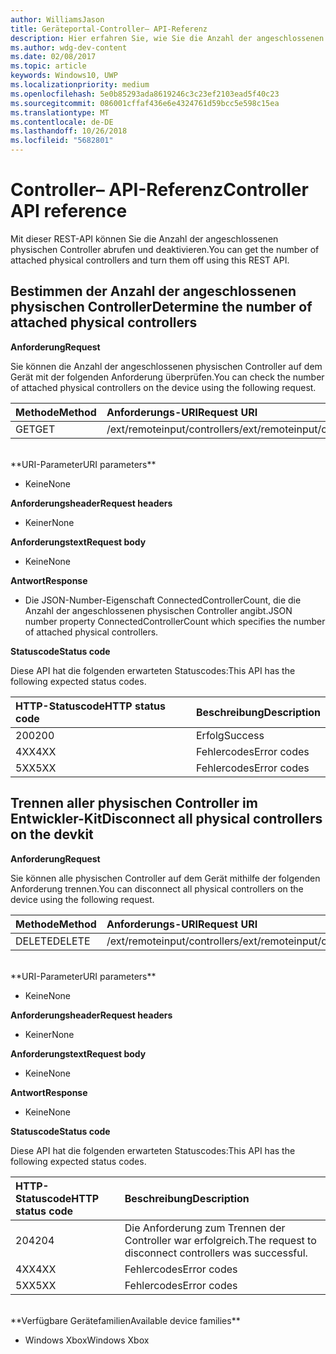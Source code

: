 ```yaml
---
author: WilliamsJason
title: Geräteportal-Controller– API-Referenz
description: Hier erfahren Sie, wie Sie die Anzahl der angeschlossenen physischen Controller abrufen und sie programmgesteuert deaktivieren.
ms.author: wdg-dev-content
ms.date: 02/08/2017
ms.topic: article
keywords: Windows10, UWP
ms.localizationpriority: medium
ms.openlocfilehash: 5e0b85293ada8619246c3c23ef2103ead5f40c23
ms.sourcegitcommit: 086001cffaf436e6e4324761d59bcc5e598c15ea
ms.translationtype: MT
ms.contentlocale: de-DE
ms.lasthandoff: 10/26/2018
ms.locfileid: "5682801"
---
```

# <a name="controller-api-reference"></a><span data-ttu-id="f4646-104">Controller– API-Referenz</span><span class="sxs-lookup"><span data-stu-id="f4646-104">Controller API reference</span></span>   
<span data-ttu-id="f4646-105">Mit dieser REST-API können Sie die Anzahl der angeschlossenen physischen Controller abrufen und deaktivieren.</span><span class="sxs-lookup"><span data-stu-id="f4646-105">You can get the number of attached physical controllers and turn them off using this REST API.</span></span>

## <a name="determine-the-number-of-attached-physical-controllers"></a><span data-ttu-id="f4646-106">Bestimmen der Anzahl der angeschlossenen physischen Controller</span><span class="sxs-lookup"><span data-stu-id="f4646-106">Determine the number of attached physical controllers</span></span>

**<span data-ttu-id="f4646-107">Anforderung</span><span class="sxs-lookup"><span data-stu-id="f4646-107">Request</span></span>**

<span data-ttu-id="f4646-108">Sie können die Anzahl der angeschlossenen physischen Controller auf dem Gerät mit der folgenden Anforderung überprüfen.</span><span class="sxs-lookup"><span data-stu-id="f4646-108">You can check the number of attached physical controllers on the device using the following request.</span></span>

<span data-ttu-id="f4646-109">Methode</span><span class="sxs-lookup"><span data-stu-id="f4646-109">Method</span></span>      | <span data-ttu-id="f4646-110">Anforderungs-URI</span><span class="sxs-lookup"><span data-stu-id="f4646-110">Request URI</span></span>
:------     | :-----
<span data-ttu-id="f4646-111">GET</span><span class="sxs-lookup"><span data-stu-id="f4646-111">GET</span></span> | <span data-ttu-id="f4646-112">/ext/remoteinput/controllers</span><span class="sxs-lookup"><span data-stu-id="f4646-112">/ext/remoteinput/controllers</span></span>
<br />
**<span data-ttu-id="f4646-113">URI-Parameter</span><span class="sxs-lookup"><span data-stu-id="f4646-113">URI parameters</span></span>**

- <span data-ttu-id="f4646-114">Keine</span><span class="sxs-lookup"><span data-stu-id="f4646-114">None</span></span>

**<span data-ttu-id="f4646-115">Anforderungsheader</span><span class="sxs-lookup"><span data-stu-id="f4646-115">Request headers</span></span>**

- <span data-ttu-id="f4646-116">Keiner</span><span class="sxs-lookup"><span data-stu-id="f4646-116">None</span></span>

**<span data-ttu-id="f4646-117">Anforderungstext</span><span class="sxs-lookup"><span data-stu-id="f4646-117">Request body</span></span>**   

- <span data-ttu-id="f4646-118">Keine</span><span class="sxs-lookup"><span data-stu-id="f4646-118">None</span></span>

**<span data-ttu-id="f4646-119">Antwort</span><span class="sxs-lookup"><span data-stu-id="f4646-119">Response</span></span>**   

- <span data-ttu-id="f4646-120">Die JSON-Number-Eigenschaft ConnectedControllerCount, die die Anzahl der angeschlossenen physischen Controller angibt.</span><span class="sxs-lookup"><span data-stu-id="f4646-120">JSON number property ConnectedControllerCount which specifies the number of attached physical controllers.</span></span>

**<span data-ttu-id="f4646-121">Statuscode</span><span class="sxs-lookup"><span data-stu-id="f4646-121">Status code</span></span>**

<span data-ttu-id="f4646-122">Diese API hat die folgenden erwarteten Statuscodes:</span><span class="sxs-lookup"><span data-stu-id="f4646-122">This API has the following expected status codes.</span></span>

<span data-ttu-id="f4646-123">HTTP-Statuscode</span><span class="sxs-lookup"><span data-stu-id="f4646-123">HTTP status code</span></span>      | <span data-ttu-id="f4646-124">Beschreibung</span><span class="sxs-lookup"><span data-stu-id="f4646-124">Description</span></span>
:------     | :-----
<span data-ttu-id="f4646-125">200</span><span class="sxs-lookup"><span data-stu-id="f4646-125">200</span></span> | <span data-ttu-id="f4646-126">Erfolg</span><span class="sxs-lookup"><span data-stu-id="f4646-126">Success</span></span>
<span data-ttu-id="f4646-127">4XX</span><span class="sxs-lookup"><span data-stu-id="f4646-127">4XX</span></span> | <span data-ttu-id="f4646-128">Fehlercodes</span><span class="sxs-lookup"><span data-stu-id="f4646-128">Error codes</span></span>
<span data-ttu-id="f4646-129">5XX</span><span class="sxs-lookup"><span data-stu-id="f4646-129">5XX</span></span> | <span data-ttu-id="f4646-130">Fehlercodes</span><span class="sxs-lookup"><span data-stu-id="f4646-130">Error codes</span></span>

## <a name="disconnect-all-physical-controllers-on-the-devkit"></a><span data-ttu-id="f4646-131">Trennen aller physischen Controller im Entwickler-Kit</span><span class="sxs-lookup"><span data-stu-id="f4646-131">Disconnect all physical controllers on the devkit</span></span>

**<span data-ttu-id="f4646-132">Anforderung</span><span class="sxs-lookup"><span data-stu-id="f4646-132">Request</span></span>**

<span data-ttu-id="f4646-133">Sie können alle physischen Controller auf dem Gerät mithilfe der folgenden Anforderung trennen.</span><span class="sxs-lookup"><span data-stu-id="f4646-133">You can disconnect all physical controllers on the device using the following request.</span></span>

<span data-ttu-id="f4646-134">Methode</span><span class="sxs-lookup"><span data-stu-id="f4646-134">Method</span></span>      | <span data-ttu-id="f4646-135">Anforderungs-URI</span><span class="sxs-lookup"><span data-stu-id="f4646-135">Request URI</span></span>
:------     | :-----
<span data-ttu-id="f4646-136">DELETE</span><span class="sxs-lookup"><span data-stu-id="f4646-136">DELETE</span></span> | <span data-ttu-id="f4646-137">/ext/remoteinput/controllers</span><span class="sxs-lookup"><span data-stu-id="f4646-137">/ext/remoteinput/controllers</span></span>
<br />
**<span data-ttu-id="f4646-138">URI-Parameter</span><span class="sxs-lookup"><span data-stu-id="f4646-138">URI parameters</span></span>**

- <span data-ttu-id="f4646-139">Keine</span><span class="sxs-lookup"><span data-stu-id="f4646-139">None</span></span>

**<span data-ttu-id="f4646-140">Anforderungsheader</span><span class="sxs-lookup"><span data-stu-id="f4646-140">Request headers</span></span>**

- <span data-ttu-id="f4646-141">Keiner</span><span class="sxs-lookup"><span data-stu-id="f4646-141">None</span></span>

**<span data-ttu-id="f4646-142">Anforderungstext</span><span class="sxs-lookup"><span data-stu-id="f4646-142">Request body</span></span>**   

- <span data-ttu-id="f4646-143">Keine</span><span class="sxs-lookup"><span data-stu-id="f4646-143">None</span></span>

**<span data-ttu-id="f4646-144">Antwort</span><span class="sxs-lookup"><span data-stu-id="f4646-144">Response</span></span>**   

- <span data-ttu-id="f4646-145">Keine</span><span class="sxs-lookup"><span data-stu-id="f4646-145">None</span></span> 

**<span data-ttu-id="f4646-146">Statuscode</span><span class="sxs-lookup"><span data-stu-id="f4646-146">Status code</span></span>**

<span data-ttu-id="f4646-147">Diese API hat die folgenden erwarteten Statuscodes:</span><span class="sxs-lookup"><span data-stu-id="f4646-147">This API has the following expected status codes.</span></span>

<span data-ttu-id="f4646-148">HTTP-Statuscode</span><span class="sxs-lookup"><span data-stu-id="f4646-148">HTTP status code</span></span>      | <span data-ttu-id="f4646-149">Beschreibung</span><span class="sxs-lookup"><span data-stu-id="f4646-149">Description</span></span>
:------     | :-----
<span data-ttu-id="f4646-150">204</span><span class="sxs-lookup"><span data-stu-id="f4646-150">204</span></span> | <span data-ttu-id="f4646-151">Die Anforderung zum Trennen der Controller war erfolgreich.</span><span class="sxs-lookup"><span data-stu-id="f4646-151">The request to disconnect controllers was successful.</span></span>
<span data-ttu-id="f4646-152">4XX</span><span class="sxs-lookup"><span data-stu-id="f4646-152">4XX</span></span> | <span data-ttu-id="f4646-153">Fehlercodes</span><span class="sxs-lookup"><span data-stu-id="f4646-153">Error codes</span></span>
<span data-ttu-id="f4646-154">5XX</span><span class="sxs-lookup"><span data-stu-id="f4646-154">5XX</span></span> | <span data-ttu-id="f4646-155">Fehlercodes</span><span class="sxs-lookup"><span data-stu-id="f4646-155">Error codes</span></span>

<br />
**<span data-ttu-id="f4646-156">Verfügbare Gerätefamilien</span><span class="sxs-lookup"><span data-stu-id="f4646-156">Available device families</span></span>**

* <span data-ttu-id="f4646-157">Windows Xbox</span><span class="sxs-lookup"><span data-stu-id="f4646-157">Windows Xbox</span></span>
